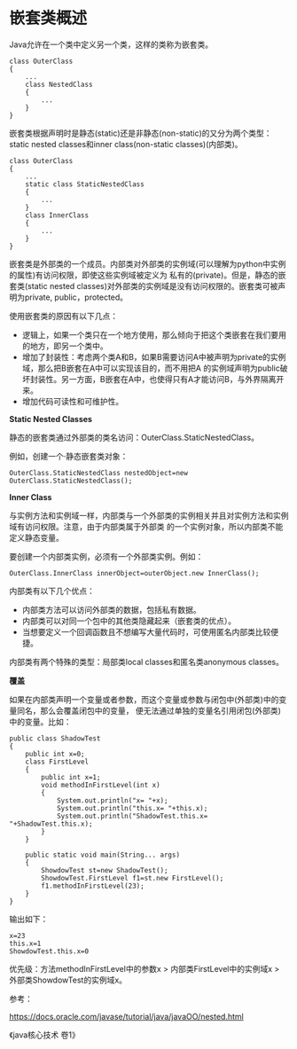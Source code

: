   # 嵌套类概述
  Java允许在一个类中定义另一个类，这样的类称为嵌套类。
	
	class OuterClass
	{
	    ...
	    class NestedClass
	    {
	        ...
	    }
	}
	
  嵌套类根据声明时是静态(static)还是非静态(non-static)的又分为两个类型：static nested classes和inner class(non-static
  classes)(内部类)。
  
	class OuterClass
	{
		...
		static class StaticNestedClass
		{
			...
		}
		class InnerClass
		{
			...
		}
	}
	
  嵌套类是外部类的一个成员。内部类对外部类的实例域(可以理解为python中实例的属性)有访问权限，即使这些实例域被定义为
私有的(private)。但是，静态的嵌套类(static nested classes)对外部类的实例域是没有访问权限的。嵌套类可被声明为private,
public，protected。

  使用嵌套类的原因有以下几点：
  
  - 逻辑上，如果一个类只在一个地方使用，那么倾向于把这个类嵌套在我们要用的地方，即另一个类中。
  - 增加了封装性：考虑两个类A和B，如果B需要访问A中被声明为private的实例域，那么把B嵌套在A中可以实现该目的，而不用把A
  的实例域声明为public破坏封装性。另一方面，B嵌套在A中，也使得只有A才能访问B，与外界隔离开来。
  - 增加代码可读性和可维护性。
  
  **Static Nested Classes**
  
  静态的嵌套类通过外部类的类名访问：OuterClass.StaticNestedClass。
  
  例如，创建一个·静态嵌套类对象：
  
	OuterClass.StaticNestedClass nestedObject=new OuterClass.StaticNestedClass();

  **Inner Class**
  
  与实例方法和实例域一样，内部类与一个外部类的实例相关并且对实例方法和实例域有访问权限。注意，由于内部类属于外部类
  的一个实例对象，所以内部类不能定义静态变量。
  
  要创建一个内部类实例，必须有一个外部类实例。例如：
  
	OuterClass.InnerClass innerObject=outerObject.new InnerClass();
  
  内部类有以下几个优点：
  - 内部类方法可以访问外部类的数据，包括私有数据。
  - 内部类可以对同一个包中的其他类隐藏起来（嵌套类的优点）。
  - 当想要定义一个回调函数且不想编写大量代码时，可使用匿名内部类比较便捷。
  
  内部类有两个特殊的类型：局部类local classes和匿名类anonymous classes。
  
  **覆盖**
  
  如果在内部类声明一个变量或者参数，而这个变量或参数与闭包中(外部类)中的变量同名，那么会覆盖闭包中的变量，
  便无法通过单独的变量名引用闭包(外部类)中的变量。比如：
  	
	public class ShadowTest
	{
		public int x=0;
		class FirstLevel
		{
			public int x=1;
			void methodInFirstLevel(int x)
			{
				System.out.println("x= "+x);
				System.out.println("this.x= "+this.x);
				System.out.println("ShadowTest.this.x= "+ShadowTest.this.x);
			}
		}
		
		public static void main(String... args)
		{
			ShowdowTest st=new ShadowTest();
			ShowdowTest.FirstLevel f1=st.new FirstLevel();
			f1.methodInFirstLevel(23);
		}
	}
	
  输出如下：
  
	x=23
	this.x=1
	ShowdowTest.this.x=0
	
  
  优先级：方法methodInFirstLevel中的参数x > 内部类FirstLevel中的实例域x > 外部类ShowdowTest的实例域x。
  
参考：

  https://docs.oracle.com/javase/tutorial/java/javaOO/nested.html
  
  《java核心技术 卷1》
